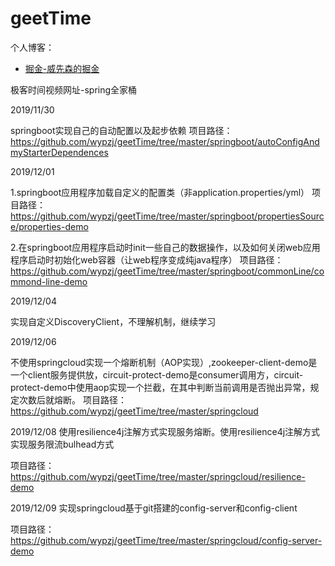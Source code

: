 # geetTime

个人博客：

* [掘金-威先森的掘金](https://juejin.im/user/5dafb48ef265da5b8e0f20b8)

极客时间视频网址-spring全家桶

2019/11/30

springboot实现自己的自动配置以及起步依赖 
项目路径：https://github.com/wypzj/geetTime/tree/master/springboot/autoConfigAndmyStarterDependences

2019/12/01

1.springboot应用程序加载自定义的配置类（非application.properties/yml） 
项目路径：https://github.com/wypzj/geetTime/tree/master/springboot/propertiesSource/properties-demo

2.在springboot应用程序启动时init一些自己的数据操作，以及如何关闭web应用程序启动时初始化web容器（让web程序变成纯java程序）
项目路径：https://github.com/wypzj/geetTime/tree/master/springboot/commonLine/commond-line-demo

2019/12/04

实现自定义DiscoveryClient，不理解机制，继续学习

2019/12/06

不使用springcloud实现一个熔断机制（AOP实现）,zookeeper-client-demo是一个client服务提供放，circuit-protect-demo是consumer调用方，circuit-protect-demo中使用aop实现一个拦截，在其中判断当前调用是否抛出异常，规定次数后就熔断。
项目路径：https://github.com/wypzj/geetTime/tree/master/springcloud

2019/12/08
使用resilience4j注解方式实现服务熔断。使用resilience4j注解方式实现服务限流bulhead方式

项目路径：https://github.com/wypzj/geetTime/tree/master/springcloud/resilience-demo

2019/12/09
实现springcloud基于git搭建的config-server和config-client

项目路径：https://github.com/wypzj/geetTime/tree/master/springcloud/config-server-demo
